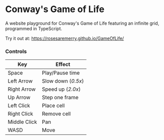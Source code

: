 # Conway's Game of Life
A website playground for Conway's Game of Life featuring an infinite grid, programmed in TypeScript.

Try it out at:
https://rosesaremerry.github.io/GameOfLife/
### Controls
| Key          | Effect             |
| ------------ | ------------------ |
| Space        | Play/Pause time    |
| Left Arrow   | Slow down (*0.5x*) |
| Right Arrow  | Speed up (*2.0x*)  |
| Up Arrow     | Step one frame     |
| Left Click   | Place cell         |
| Right Click  | Remove cell        |
| Middle Click | Pan                |
| WASD         | Move               |

